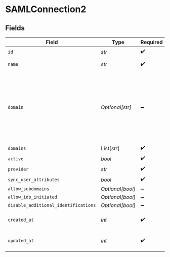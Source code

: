 # SAMLConnection2


## Fields

| Field                                                                                                                   | Type                                                                                                                    | Required                                                                                                                | Description                                                                                                             | Example                                                                                                                 |
| ----------------------------------------------------------------------------------------------------------------------- | ----------------------------------------------------------------------------------------------------------------------- | ----------------------------------------------------------------------------------------------------------------------- | ----------------------------------------------------------------------------------------------------------------------- | ----------------------------------------------------------------------------------------------------------------------- |
| `id`                                                                                                                    | *str*                                                                                                                   | :heavy_check_mark:                                                                                                      | N/A                                                                                                                     | sc_1234567890                                                                                                           |
| `name`                                                                                                                  | *str*                                                                                                                   | :heavy_check_mark:                                                                                                      | N/A                                                                                                                     | My Company SAML Config                                                                                                  |
| ~~`domain`~~                                                                                                            | *Optional[str]*                                                                                                         | :heavy_minus_sign:                                                                                                      | : warning: ** DEPRECATED **: This will be removed in a future release, please migrate away from it as soon as possible. | mycompany.com                                                                                                           |
| `domains`                                                                                                               | List[*str*]                                                                                                             | :heavy_check_mark:                                                                                                      | N/A                                                                                                                     |                                                                                                                         |
| `active`                                                                                                                | *bool*                                                                                                                  | :heavy_check_mark:                                                                                                      | N/A                                                                                                                     | true                                                                                                                    |
| `provider`                                                                                                              | *str*                                                                                                                   | :heavy_check_mark:                                                                                                      | N/A                                                                                                                     | saml_custom                                                                                                             |
| `sync_user_attributes`                                                                                                  | *bool*                                                                                                                  | :heavy_check_mark:                                                                                                      | N/A                                                                                                                     | true                                                                                                                    |
| `allow_subdomains`                                                                                                      | *Optional[bool]*                                                                                                        | :heavy_minus_sign:                                                                                                      | N/A                                                                                                                     | false                                                                                                                   |
| `allow_idp_initiated`                                                                                                   | *Optional[bool]*                                                                                                        | :heavy_minus_sign:                                                                                                      | N/A                                                                                                                     | true                                                                                                                    |
| `disable_additional_identifications`                                                                                    | *Optional[bool]*                                                                                                        | :heavy_minus_sign:                                                                                                      | N/A                                                                                                                     |                                                                                                                         |
| `created_at`                                                                                                            | *int*                                                                                                                   | :heavy_check_mark:                                                                                                      | Unix timestamp of creation.<br/>                                                                                        | 1614768000                                                                                                              |
| `updated_at`                                                                                                            | *int*                                                                                                                   | :heavy_check_mark:                                                                                                      | Unix timestamp of last update.<br/>                                                                                     | 1622540800                                                                                                              |
